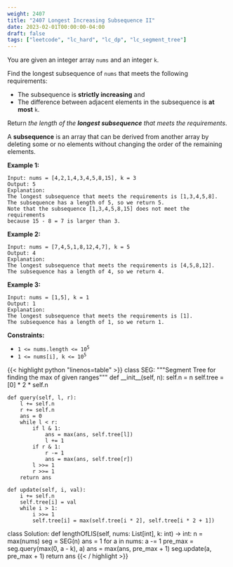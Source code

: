 ```yaml
---
weight: 2407
title: "2407 Longest Increasing Subsequence II"
date: 2023-02-01T00:00:00-04:00
draft: false
tags: ["leetcode", "lc_hard", "lc_dp", "lc_segment_tree"]
---
```


You are given an integer array `nums` and an integer `k`.

Find the longest subsequence of `nums` that meets the following requirements:

- The subsequence is **strictly increasing** and
- The difference between adjacent elements in the subsequence is **at most** `k`.

Return *the length of the **longest subsequence** that meets the requirements*.

A **subsequence** is an array that can be derived from another array by deleting some or no elements without changing the order of the remaining elements.

**Example 1:**
```
Input: nums = [4,2,1,4,3,4,5,8,15], k = 3
Output: 5
Explanation:
The longest subsequence that meets the requirements is [1,3,4,5,8].
The subsequence has a length of 5, so we return 5.
Note that the subsequence [1,3,4,5,8,15] does not meet the requirements
because 15 - 8 = 7 is larger than 3.
```
**Example 2:**
```
Input: nums = [7,4,5,1,8,12,4,7], k = 5
Output: 4
Explanation:
The longest subsequence that meets the requirements is [4,5,8,12].
The subsequence has a length of 4, so we return 4.
```
**Example 3:**
```
Input: nums = [1,5], k = 1
Output: 1
Explanation:
The longest subsequence that meets the requirements is [1].
The subsequence has a length of 1, so we return 1.
```

**Constraints:**
- <code>1 <= nums.length <= 10<sup>5</sup></code>
- <code>1 <= nums[i], k <= 10<sup>5</sup></code>

<div class="tabs"></div>
<div class="tab-content">
<div id="python" class="lang">
{{< highlight python "linenos=table" >}}
class SEG:
    """Segment Tree for finding the max of given ranges"""
    def __init__(self, n):
        self.n = n
        self.tree = [0] * 2 * self.n
       
    def query(self, l, r):
        l += self.n
        r += self.n
        ans = 0
        while l < r:
            if l & 1:
                ans = max(ans, self.tree[l])
                l += 1
            if r & 1:
                r -= 1
                ans = max(ans, self.tree[r])
            l >>= 1
            r >>= 1
        return ans
    
    def update(self, i, val):
        i += self.n
        self.tree[i] = val
        while i > 1:
            i >>= 1
            self.tree[i] = max(self.tree[i * 2], self.tree[i * 2 + 1])

class Solution:
    def lengthOfLIS(self, nums: List[int], k: int) -> int:
        n = max(nums)
        seg = SEG(n)
        ans = 1
        for a in nums:
            a -= 1
            pre_max = seg.query(max(0, a - k), a)
            ans = max(ans, pre_max + 1)
            seg.update(a, pre_max + 1)
        return ans
{{< / highlight >}}
</div>
</div>
